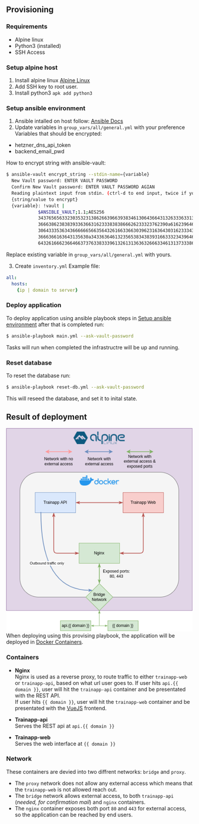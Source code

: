 ## Provisioning

### Requirements
- Alpine linux
- Python3 (installed)
- SSH Access

### Setup alpine host
1. Install alpine linux [Alpine Linux](https://www.alpinelinux.org/)
2. Add SSH key to root user.
3. Install python3 `apk add python3`


### Setup ansible environment
1. Ansible intalled on host follow: [Ansible Docs](https://docs.ansible.com/ansible/latest/installation_guide/index.html)
2. Update variables in `group_vars/all/general.yml` with your preference  
Variables that should be encrypted:
- hetzner_dns_api_token
- backend_email_pwd

How to encrypt string with ansible-vault:
```bash
$ ansible-vault encrypt_string --stdin-name={variable}
  New Vault password: ENTER VAULT PASSWORD
  Confirm New Vault password: ENTER VAULT PASSWORD AGIAN
  Reading plaintext input from stdin. (ctrl-d to end input, twice if your content does not already have a newline)
  {string/value to encrypt}
  {variable}: !vault |
            $ANSIBLE_VAULT;1.1;AES256
            34376565633230353231386266396639383461306436643132633363313561373638633534666536
            3666386238383933636631623338383866626233323762390a616239646462353063666361656662
            30643335363436666665663564326166336630396231636430316233343466653661623666356531
            3666366163643135630a343363646132356538343839316633323439646339633038653939393862
            64326166623664663737633833396132613136363266633461313733386435323735
```
Replace existing variable in `group_vars/all/general.yml` with yours.  

3. Create `inventory.yml`
Example file:
```yml
all:
  hosts:
    {ip | domain to server}
```

### Deploy application
To deploy application using ansible playbook steps in [Setup ansible environment](#setup-ansible-environment) after that is completed run:
```bash
$ ansible-playbook main.yml --ask-vault-password
```
Tasks will run when completed the infrastructre will be up and running.

### Reset database
To reset the database run:
```bash
$ ansible-playbook reset-db.yml --ask-vault-password
```
This will reseed the database, and set it to inital state.

## Result of deployment
![Diagram over infrastructre deployed with ansible](./Trainapp-finaldeployment.png)  
When deploying using this provising playbook, the application will be deployed in [Docker Containers](https://docker.com).  
### Containers
- **Nginx**  
Nginx is used as a reverse proxy, to route traffic to either `trainapp-web` or `trainapp-api`, based on what url user goes to.
If user hits `api.{{ domain }}`, user will hit the `trainapp-api` container and be presentated with the REST API.  
If user hits `{{ domain }}`, user will hit the `trainapp-web` container and be presentated with the [VueJS](https://vuejs.org) frontend.

- **Trainapp-api**  
Serves the REST api at `api.{{ domain }}`

- **Trainapp-web**  
Serves the web interface at `{{ domain }}`

### Network
These containers are devied into two diffrent networks: `bridge` and `proxy`.
- The `proxy` network does not allow any external access which means that the `trainapp-web` is not allowed reach out.  
- The `bridge` network allows external access, to both `trainapp-api` (*needed, for confirmation mail*) and `nginx` containers.  
- The `nginx` container exposes both port `80` and `443` for external access, so the application can be reached by end users.
